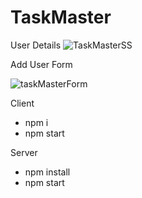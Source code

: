 # TaskMaster
User Details
![TaskMasterSS](https://github.com/Azharr110/TaskMaster/assets/103418363/9a64f4a7-3fdd-4324-8a61-af3bb7795af6)

Add User Form

![taskMasterForm](https://github.com/Azharr110/TaskMaster/assets/103418363/5ed5857e-ec04-4c4a-98a1-4f9463b11e75)

Client

* npm i
* npm start

Server
* npm install
* npm start
